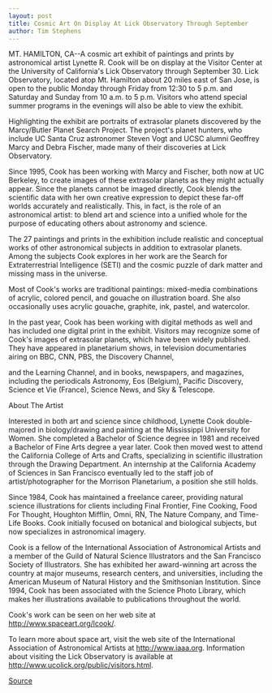 ```yaml
---
layout: post
title: Cosmic Art On Display At Lick Observatory Through September
author: Tim Stephens
---
```


MT. HAMILTON, CA--A cosmic art exhibit of paintings and prints by astronomical artist Lynette R. Cook will be on display at the Visitor Center at the University of California's Lick Observatory through September 30. Lick Observatory, located atop Mt. Hamilton about 20 miles east of San Jose, is open to the public Monday through Friday from 12:30 to 5 p.m. and Saturday and Sunday from 10 a.m. to 5 p.m. Visitors who attend special summer programs in the evenings will also be able to view the exhibit.

Highlighting the exhibit are portraits of extrasolar planets discovered by the Marcy/Butler Planet Search Project. The project's planet hunters, who include UC Santa Cruz astronomer Steven Vogt and UCSC alumni Geoffrey Marcy and Debra Fischer, made many of their discoveries at Lick Observatory.

Since 1995, Cook has been working with Marcy and Fischer, both now at UC Berkeley, to create images of these extrasolar planets as they might actually appear. Since the planets cannot be imaged directly, Cook blends the scientific data with her own creative expression to depict these far-off worlds accurately and realistically. This, in fact, is the role of an astronomical artist: to blend art and science into a unified whole for the purpose of educating others about astronomy and science.

The 27 paintings and prints in the exhibition include realistic and conceptual works of other astronomical subjects in addition to extrasolar planets. Among the subjects Cook explores in her work are the Search for Extraterrestrial Intelligence (SETI) and the cosmic puzzle of dark matter and missing mass in the universe.

Most of Cook's works are traditional paintings: mixed-media combinations of acrylic, colored pencil, and gouache on illustration board. She also occasionally uses acrylic gouache, graphite, ink, pastel, and watercolor.

In the past year, Cook has been working with digital methods as well and has included one digital print in the exhibit. Visitors may recognize some of Cook's images of extrasolar planets, which have been widely published. They have appeared in planetarium shows, in television documentaries airing on BBC, CNN, PBS, the Discovery Channel,

and the Learning Channel, and in books, newspapers, and magazines, including the periodicals Astronomy, Eos (Belgium), Pacific Discovery, Science et Vie (France), Science News, and Sky & Telescope.

About The Artist

Interested in both art and science since childhood, Lynette Cook double-majored in biology/drawing and painting at the Mississippi University for Women. She completed a Bachelor of Science degree in 1981 and received a Bachelor of Fine Arts degree a year later. Cook then moved west to attend the California College of Arts and Crafts, specializing in scientific illustration through the Drawing Department. An internship at the California Academy of Sciences in San Francisco eventually led to the staff job of artist/photographer for the Morrison Planetarium, a position she still holds.

Since 1984, Cook has maintained a freelance career, providing natural science illustrations for clients including Final Frontier, Fine Cooking, Food For Thought, Houghton Mifflin, Omni, RN, The Nature Company, and Time-Life Books. Cook initially focused on botanical and biological subjects, but now specializes in astronomical imagery.

Cook is a fellow of the International Association of Astronomical Artists and a member of the Guild of Natural Science Illustrators and the San Francisco Society of Illustrators. She has exhibited her award-winning art across the country at major museums, research centers, and universities, including the American Museum of Natural History and the Smithsonian Institution. Since 1994, Cook has been associated with the Science Photo Library, which makes her illustrations available to publications throughout the world.

Cook's work can be seen on her web site at http://www.spaceart.org/lcook/.

To learn more about space art, visit the web site of the International Association of Astronomical Artists at <http://www.iaaa.org>. Information about visiting the Lick Observatory is available at http://www.ucolick.org/public/visitors.html.

[Source](http://www1.ucsc.edu/news_events/press_releases/archive/00-01/07-00/lick_exhibit.htm "Permalink to Cosmic art on display at Lick Observatory through September")

